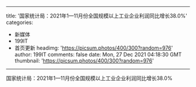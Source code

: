 
---
title: '国家统计局：2021年1—11月份全国规模以上工业企业利润同比增长38.0%'
categories: 
 - 新媒体
 - 199IT
 - 首页更新
headimg: 'https://picsum.photos/400/300?random=976'
author: 199IT
comments: false
date: Mon, 27 Dec 2021 04:18:30 GMT
thumbnail: 'https://picsum.photos/400/300?random=976'
---

<div>   
国家统计局：2021年1—11月份全国规模以上工业企业利润同比增长38.0%  
</div>
            